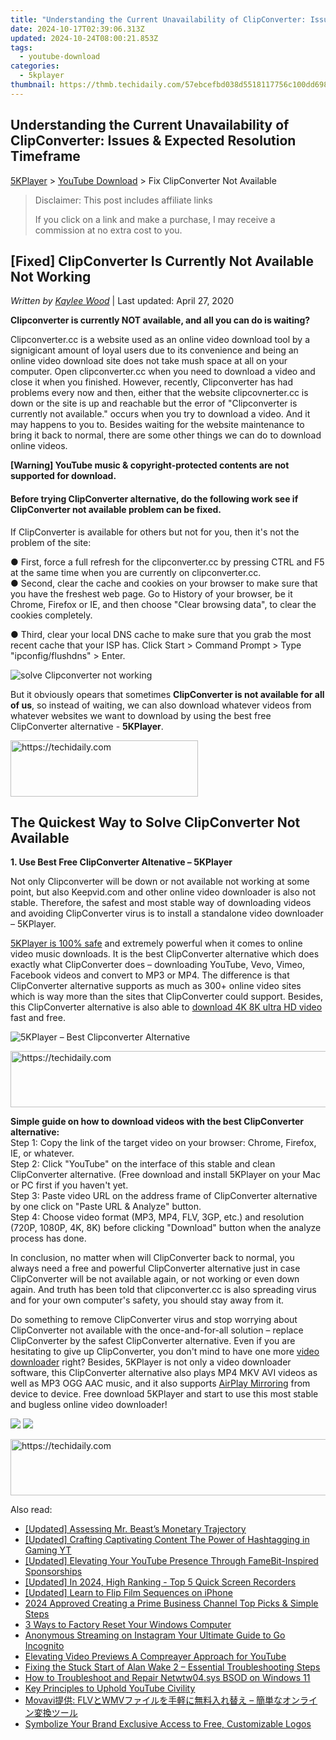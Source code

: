 ```yaml
---
title: "Understanding the Current Unavailability of ClipConverter: Issues & Expected Resolution Timeframe"
date: 2024-10-17T02:39:06.313Z
updated: 2024-10-24T08:00:21.853Z
tags:
  - youtube-download
categories:
  - 5kplayer
thumbnail: https://thmb.techidaily.com/57ebcefbd038d5518117756c100dd6989f85e0e6cff4615a7e12084a4473983a.jpg
---
```


## Understanding the Current Unavailability of ClipConverter: Issues & Expected Resolution Timeframe

[5KPlayer](https://tools.techidaily.com/5kplayer/products/) \> [YouTube Download](https://tools.techidaily.com/5kplayer/youtube-download/) \> Fix ClipConverter Not Available

>  Disclaimer: This post includes affiliate links
>
>  If you click on a link and make a purchase, I may receive a commission at no extra cost to you.
>

## \[Fixed\] ClipConverter Is Currently Not Available Not Working

 _Written by [Kaylee Wood](https://www.quora.com/profile/Amanda-Hu-21)_ | Last updated: April 27, 2020 

**Clipconverter is currently NOT available, and all you can do is waiting?**

Clipconverter.cc is a website used as an online video download tool by a signigicant amount of loyal users due to its convenience and being an online video download site does not take mush space at all on your computer. Open clipconverter.cc when you need to download a video and close it when you finished. However, recently, Clipconverter has had problems every now and then, either that the website clipcovnerter.cc is down or the site is up and reachable but the error of "Clipconverter is currently not available." occurs when you try to download a video. And it may happens to you to. Besides waiting for the website maintenance to bring it back to normal, there are some other things we can do to download online videos. 

**\[Warning\] YouTube music & copyright-protected contents are not supported for download.**

#### **Before trying ClipConverter alternative, do the following work see if ClipConverter not available problem can be fixed.**

If ClipConverter is available for others but not for you, then it's not the problem of the site:

● First, force a full refresh for the clipconverter.cc by pressing CTRL and F5 at the same time when you are currently on clipconverter.cc.  
 ● Second, clear the cache and cookies on your browser to make sure that you have the freshest web page. Go to History of your browser, be it Chrome, Firefox or IE, and then choose "Clear browsing data", to clear the cookies completely. 

● Third, clear your local DNS cache to make sure that you grab the most recent cache that your ISP has. Click Start > Command Prompt > Type "ipconfig/flushdns" > Enter.

![solve Clipconverter not working](https://www.5kplayer.com/youtube-download/img/clipconverter-down-1.jpg) 

But it obviously opears that sometimes **ClipConverter is not available for all of us**, so instead of waiting, we can also download whatever videos from whatever websites we want to download by using the best free ClipConverter alternative - **5KPlayer**.

<!-- affiliate ads begin -->
<a href="https://aligracehair.sjv.io/c/5597632/2080342/19272" target="_top" id="2080342">
  <img src="//a.impactradius-go.com/display-ad/19272-2080342" border="0" alt="https://techidaily.com" width="300" height="90"/>
</a>
<img height="0" width="0" src="https://aligracehair.sjv.io/i/5597632/2080342/19272" style="position:absolute;visibility:hidden;" border="0" />
<!-- affiliate ads end -->

## The Quickest Way to Solve ClipConverter Not Available

**1\. Use Best Free ClipConverter Altenative – 5KPlayer**

Not only Clipconverter will be down or not available not working at some point, but also Keepvid.com and other online video downloader is also not stable. Therefore, the safest and most stable way of downloading videos and avoiding ClipConverter virus is to install a standalone video downloader – 5KPlayer. 

[5KPlayer is 100% safe](https://tools.techidaily.com/5kplayer/video-music-player/) and extremely powerful when it comes to online video music downloads. It is the best ClipConverter alternative which does exactly what ClipConverter does – downloading YouTube, Vevo, Vimeo, Facebook videos and convert to MP3 or MP4\. The difference is that ClipConverter alternative supports as much as 300+ online video sites which is way more than the sites that ClipConverter could support. Besides, this ClipConverter alternative is also able to [download 4K 8K ultra HD video](https://tools.techidaily.com/5kplayer/youtube-download/) fast and free. 

![5KPlayer – Best Clipconverter Alternative](https://www.5kplayer.com/youtube-download/img/keepvid-virus-3.jpg)

<!-- affiliate ads begin -->
<a href="https://aligracehair.sjv.io/c/5597632/2006960/19272" target="_top" id="2006960">
  <img src="//a.impactradius-go.com/display-ad/19272-2006960" border="0" alt="https://techidaily.com" width="728" height="90"/>
</a>
<img height="0" width="0" src="https://aligracehair.sjv.io/i/5597632/2006960/19272" style="position:absolute;visibility:hidden;" border="0" />
<!-- affiliate ads end -->

**Simple guide on how to download videos with the best ClipConverter alternative:**   
 Step 1: Copy the link of the target video on your browser: Chrome, Firefox, IE, or whatever.   
Step 2: Click "YouTube" on the interface of this stable and clean ClipConverter alternative. (Free download and install 5KPlayer on your Mac or PC first if you haven't yet.  
Step 3: Paste video URL on the address frame of ClipConverter alternative by one click on "Paste URL & Analyze" button.  
Step 4: Choose video format (MP3, MP4, FLV, 3GP, etc.) and resolution (720P, 1080P, 4K, 8K) before clicking "Download" button when the analyze process has done.

In conclusion, no matter when will ClipConverter back to normal, you always need a free and powerful ClipConverter alternative just in case ClipConverter will be not available again, or not working or even down again. And truth has been told that clipconverter.cc is also spreading virus and for your own computer's safety, you should stay away from it.

 Do something to remove ClipConverter virus and stop worrying about ClipConverter not available with the once-and-for-all solution – replace ClipConverter by the safest ClipConverter alternative. Even if you are hesitating to give up ClipConverter, you don't mind to have one more [video downloader](https://tools.techidaily.com/5kplayer/youtube-download/) right? Besides, 5KPlayer is not only a video downloader software, this ClipConverter alternative also plays MP4 MKV AVI videos as well as MP3 OGG AAC music, and it also supports [AirPlay Mirroring](https://tools.techidaily.com/5kplayer/airplay/) from device to device. Free download 5KPlayer and start to use this most stable and bugless online video downloader! 

[![](https://www.5kplayer.com/youtube-download/../button/freedownwhitewin.png)](https://tools.techidaily.com/5kplayer/products/) [![](https://www.5kplayer.com/youtube-download/../button/freedownwhitemac.png)](https://tools.techidaily.com/5kplayer/products/)

<!-- affiliate ads begin -->
<a href="https://aligracehair.sjv.io/c/5597632/1934258/19272" target="_top" id="1934258">
  <img src="//a.impactradius-go.com/display-ad/19272-1934258" border="0" alt="https://techidaily.com" width="728" height="90"/>
</a>
<img height="0" width="0" src="https://aligracehair.sjv.io/i/5597632/1934258/19272" style="position:absolute;visibility:hidden;" border="0" />
<!-- affiliate ads end -->

<ins class="adsbygoogle"
     style="display:block"
     data-ad-format="autorelaxed"
     data-ad-client="ca-pub-7571918770474297"
     data-ad-slot="1223367746"></ins>

<ins class="adsbygoogle"
     style="display:block"
     data-ad-client="ca-pub-7571918770474297"
     data-ad-slot="8358498916"
     data-ad-format="auto"
     data-full-width-responsive="true"></ins>

<span class="atpl-alsoreadstyle">Also read:</span>
<div><ul>
<li><a href="https://youtube-video-recordings.techidaily.com/updated-assessing-mr-beasts-monetary-trajectory/"><u>[Updated] Assessing Mr. Beast’s Monetary Trajectory</u></a></li>
<li><a href="https://youtube-video-recordings.techidaily.com/updated-crafting-captivating-content-the-power-of-hashtagging-in-gaming-yt/"><u>[Updated] Crafting Captivating Content The Power of Hashtagging in Gaming YT</u></a></li>
<li><a href="https://youtube-video-recordings.techidaily.com/updated-elevating-your-youtube-presence-through-famebit-inspired-sponsorships/"><u>[Updated] Elevating Your YouTube Presence Through FameBit-Inspired Sponsorships</u></a></li>
<li><a href="https://on-screen-recording.techidaily.com/updated-in-2024-high-ranking-top-5-quick-screen-recorders/"><u>[Updated] In 2024, High Ranking - Top 5 Quick Screen Recorders</u></a></li>
<li><a href="https://extra-support.techidaily.com/updated-learn-to-flip-film-sequences-on-iphone/"><u>[Updated] Learn to Flip Film Sequences on iPhone</u></a></li>
<li><a href="https://youtube-video-recordings.techidaily.com/2024-approved-creating-a-prime-business-channel-top-picks-and-simple-steps/"><u>2024 Approved Creating a Prime Business Channel Top Picks & Simple Steps</u></a></li>
<li><a href="https://win11.techidaily.com/3-ways-to-factory-reset-your-windows-computer/"><u>3 Ways to Factory Reset Your Windows Computer</u></a></li>
<li><a href="https://fox-helps.techidaily.com/anonymous-streaming-on-instagram-your-ultimate-guide-to-go-incognito/"><u>Anonymous Streaming on Instagram Your Ultimate Guide to Go Incognito</u></a></li>
<li><a href="https://youtube-video-recordings.techidaily.com/elevating-video-previews-a-compreayer-approach-for-youtube/"><u>Elevating Video Previews A Compreayer Approach for YouTube</u></a></li>
<li><a href="https://program-issues.techidaily.com/fixing-the-stuck-start-of-alan-wake-2-essential-troubleshooting-steps/"><u>Fixing the Stuck Start of Alan Wake 2 – Essential Troubleshooting Steps</u></a></li>
<li><a href="https://blue-screen-error.techidaily.com/how-to-troubleshoot-and-repair-netwtw04sys-bsod-on-windows-11/"><u>How to Troubleshoot and Repair Netwtw04.sys BSOD on Windows 11</u></a></li>
<li><a href="https://youtube-video-recordings.techidaily.com/key-principles-to-uphold-youtube-civility/"><u>Key Principles to Uphold YouTube Civility</u></a></li>
<li><a href="https://win-webmaster.techidaily.com/movavi-flvwmv/"><u>Movavi提供: FLVとWMVファイルを手軽に無料入れ替え – 簡単なオンライン変換ツール</u></a></li>
<li><a href="https://extra-information.techidaily.com/symbolize-your-brand-exclusive-access-to-free-customizable-logos/"><u>Symbolize Your Brand Exclusive Access to Free, Customizable Logos</u></a></li>
</ul></div>


